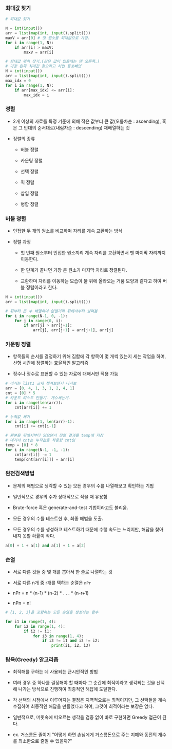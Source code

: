 ### 최대값 찾기

```python
# 최대값 찾기

N = int(input())
arr = list(map(int, input().split()))
maxV = arr[0] # 첫 원소를 최대값으로 가정.
for i in range(1, N):
    if arr[i] > maxV:
        maxV = arr[i]

# 최대값 위치 찾기.(같은 값이 있을때는 맨 오른쪽.)
# 가장 왼쪽 최대값 찾으라고 하면 등호빼면
N = int(input())
arr = list(map(int, input().split()))
max_idx = 0
for i in range(1, N):
    if arr[max_idx] <= arr[i]:
        max_idx = i
```


### 정렬

- 2개 이상의 자료를 특정 기준에 의해 작은 값부터 큰 값(오름차순 : ascending), 혹은 그 반대의 순서대로(내림차순 : descending) 재배열하는 것

- 정렬의 종류
  
  - 버블 정렬
  
  - 카운팅 정렬
  
  - 선택 정렬
  
  - 퀵 정렬
  
  - 삽입 정렬
  
  - 병합 정렬



### 버블 정렬

- 인접한 두 개의 원소를 비교하며 자리를 계속 교환하는 방식

- 정렬 과정
  
  - 첫 번째 원소부터 인접한 원소끼리 계속 자리를 교환하면서 맨 마지막 자리까지 이동한다.
  
  - 한 단계가 끝나면 가장 큰 원소가 마지막 자리로 정렬된다.
  
  - 교환하며 자리를 이동하는 모습이 물 위에 올라오는 거품 모양과 같다고 하여 버블 정렬이라고 한다.

```python
N = int(input())
arr = list(map(int, input().split()))

# 뒤부터 큰 수 배열하여 없앨거라 뒤에서부터 살펴봄
for i in range(N-1, 0, -1):
    for j in range(0, i):
        if arr[j] > arr[j+1]:
            arr[j], arr[j+1] = arr[j+1], arr[j]
```



### 카운팅 정렬

- 항목들의 순서를 결정하기 위해 집합에 각 항목이 몇 개씩 있는지 세는 작업을 하여, 선형 시간에 정렬하는 효율적인 알고리즘

- 정수나 정수로 표현할 수 있는 자료에 대해서만 적용 가능

```python
# 이거는 list1 교재 챙겨보면서 다시보
arr = [0, 4, 1, 3, 1, 2, 4, 1]
cnt = [0] * 5
# 카운트 리스트 만들기. 개수세는거.
for i in range(len(arr)):
    cnt[arr[i]] += 1

# 누적값 세기
for i in range(1, len(arr)-1):
    cnt[i] += cnt[i-1]

# 원본을 뒤에서부터 읽으면서 정렬 결과를 temp에 저장
# 여기서 cnt는 누적값을 적용한 cnt임
temp = [0] * 8
for i in range(N-1, -1, -1):
    cnt[arr[i]] -= 1
    temp[cnt[arr[i]]] = arr[i]
```

### 완전검색방법

- 문제의 해법으로 생각할 수 있는 모든 경우의 수를 나열해보고 확인하는 기법

- 일반적으로 경우의 수가 상대적으로 작을 때 유용함

- Brute-force 혹은 generate-and-test 기법이라고도 불리움.

- 모든 경우의 수를 테스트한 후, 최종 해법을 도출.

- 모든 경우의 수를 생성하고 테스트하기 때문에 수행 속도는 느리지만, 해답을 찾아내지 못할 확률이 작다.

```python
a[0] + 1 + a[1] and a[1] + 1 = a[2]
```

### 순열

- 서로 다른 것들 중 몇 개를 뽑아서 한 줄로 나열하는 것

- 서로 다른 n개 중 r개를 택하는 순열은 `nPr`

- nPr = n * (n-1) * (n-2) * . . . * (n-r+1)

- nPn = n!

```python
# {1, 2, 3}을 포함하는 모든 순열을 생성하는 함수

for i1 in range(1, 4):
    for i2 in range(1, 4):
        if i2 != i1:
            for i3 in range(1, 4):
                if i3 != i1 and i3 != i2:
                    print(i1, i2, i3)
```

### 탐욕(Greedy) 알고리즘

- 최적해를 구하는 데 사용되는 근시안적인 방법

- 여러 경우 중 하나를 결정해야 할 때마다 그 순간에 최적이라고 생각되는 것을 선택해 나가는 방식으로 진행하여 최종적인 해답에 도달한다.

- 각 선택의 시점에서 이루어지는 결정은 지역적으로는 최적이지만, 그 선택들을 계속 수집하여 최종적인 해답을 만들었다고 하여, 그것이 최적이라는 보장은 없다.

- 일반적으로, 머릿속에 떠오르는 생각을 검증 없이 바로 구현하면 Greedy 접근이 된다.

- ex. 거스름돈 줄이기 "어떻게 하면 손님에게 거스름돈으로 주는 지폐와 동전의 개수를 최소한으로 줄일 수 있을까?"
